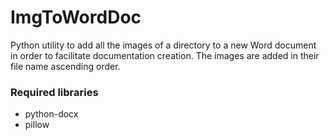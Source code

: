 # ImgToWordDoc
Python utility to add all the images of a directory to a new Word document in order to facilitate documentation creation. 
The images are added in their file name ascending order.

### Required libraries
* python-docx
* pillow
